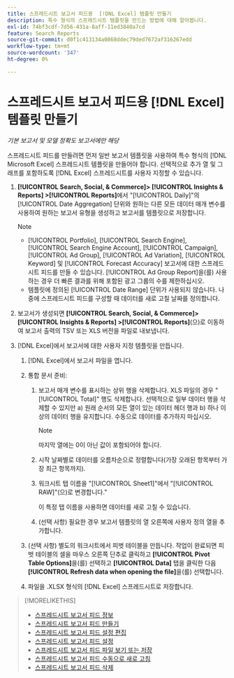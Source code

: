```yaml
---
title: 스프레드시트 보고서 피드용  [!DNL Excel] 템플릿 만들기
description: 특수 형식의 스프레드시트 템플릿을 만드는 방법에 대해 알아봅니다.
exl-id: 74bf3cdf-7d56-431a-8aff-11ed3840a7cd
feature: Search Reports
source-git-commit: d0f1c413134a0868ddec79ded7672af316267edd
workflow-type: tm+mt
source-wordcount: '347'
ht-degree: 0%

---
```


# 스프레드시트 보고서 피드용 [!DNL Excel] 템플릿 만들기

*기본 보고서 및 모델 정확도 보고서에만 해당*

스프레드시트 피드를 만들려면 먼저 일반 보고서 템플릿을 사용하여 특수 형식의 [!DNL Microsoft Excel] 스프레드시트 템플릿을 만들어야 합니다. 선택적으로 추가 열 및 그래프를 포함하도록 [!DNL Excel] 스프레드시트를 사용자 지정할 수 있습니다.

1. **[!UICONTROL Search, Social, & Commerce]> [!UICONTROL Insights & Reports] >[!UICONTROL Reports]**&#x200B;에서 &quot;[!UICONTROL Daily]&quot;의 [!UICONTROL Date Aggregation] 단위와 원하는 다른 모든 데이터 매개 변수를 사용하여 원하는 보고서 유형을 생성하고 보고서를 템플릿으로 저장합니다.

   >[!NOTE]
   >
   > * [!UICONTROL Portfolio], [!UICONTROL Search Engine], [!UICONTROL Search Engine Account], [!UICONTROL Campaign], [!UICONTROL Ad Group], [!UICONTROL Ad Variation], [!UICONTROL Keyword] 및 [!UICONTROL Forecast Accuracy] 보고서에 대한 스프레드시트 피드를 만들 수 있습니다. [!UICONTROL Ad Group Report]을(를) 사용하는 경우 더 빠른 결과를 위해 포함된 광고 그룹의 수를 제한하십시오.
   > * 템플릿에 정의된 [!UICONTROL Date Range] 단위가 사용되지 않습니다. 나중에 스프레드시트 피드를 구성할 때 데이터를 새로 고칠 날짜를 정의합니다.

1. 보고서가 생성되면 **[!UICONTROL Search, Social, & Commerce]> [!UICONTROL Insights & Reports] >[!UICONTROL Reports]**(으)로 이동하여 보고서 출력의 TSV 또는 XLS 버전을 파일로 내보냅니다.

1. [!DNL Excel]에서 보고서에 대한 사용자 지정 템플릿을 만듭니다.

   1. [!DNL Excel]에서 보고서 파일을 엽니다.

   1. 통합 문서 준비:

      1. 보고서 매개 변수를 표시하는 상위 행을 삭제합니다. XLS 파일의 경우 &quot;[!UICONTROL Total]&quot; 행도 삭제합니다. 선택적으로 일부 데이터 행을 삭제할 수 있지만 a) 원래 순서의 모든 열이 있는 데이터 헤더 행과 b) 하나 이상의 데이터 행을 유지합니다. 수동으로 데이터를 추가하지 마십시오.

         >[!NOTE]
         >
         > 마지막 열에는 0이 아닌 값이 포함되어야 합니다.

      2. 시작 날짜별로 데이터를 오름차순으로 정렬합니다(가장 오래된 항목부터 가장 최근 항목까지).

      3. 워크시트 탭 이름을 &quot;[!UICONTROL Sheet1]&quot;에서 &quot;[!UICONTROL RAW]&quot;(으)로 변경합니다.&quot;

         이 특정 탭 이름을 사용하면 데이터를 새로 고칠 수 있습니다.

      4. (선택 사항) 필요한 경우 보고서 템플릿의 열 오른쪽에 사용자 정의 열을 추가합니다.

   1. (선택 사항) 별도의 워크시트에서 피벗 테이블을 만듭니다. 작업이 완료되면 피벗 테이블의 셀을 마우스 오른쪽 단추로 클릭하고 **[!UICONTROL Pivot Table Options]**&#x200B;을(를) 선택하고 **[!UICONTROL Data]** 탭을 클릭한 다음 **[!UICONTROL Refresh data when opening the file]**&#x200B;을(를) 선택합니다.

   1. 파일을 .XLSX 형식의 [!DNL Excel] 스프레드시트로 저장합니다.

>[!MORELIKETHIS]
>
>* [스프레드시트 보고서 피드 정보](spreadsheet-feed-about.md)
>* [스프레드시트 보고서 피드 만들기](spreadsheet-feed-create.md)
>* [스프레드시트 보고서 피드 설정 편집](spreadsheet-feed-edit.md)
>* [스프레드시트 보고서 피드 설정](spreadsheet-feed-settings.md)
>* [스프레드시트 보고서 피드 파일 보기 또는 저장](spreadsheet-feed-view-or-save.md)
>* [스프레드시트 보고서 피드 수동으로 새로 고침](spreadsheet-feed-refresh.md)
>* [스프레드시트 보고서 피드 삭제](spreadsheet-feed-delete.md)
